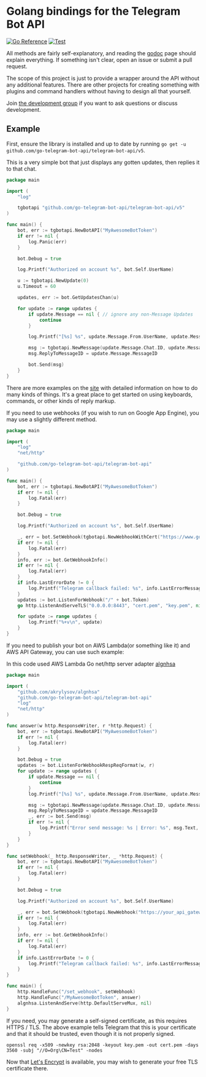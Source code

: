 # Golang bindings for the Telegram Bot API

[![Go Reference](https://pkg.go.dev/badge/github.com/go-telegram-bot-api/telegram-bot-api/v5.svg)](https://pkg.go.dev/github.com/go-telegram-bot-api/telegram-bot-api/v5)
[![Test](https://github.com/go-telegram-bot-api/telegram-bot-api/actions/workflows/test.yml/badge.svg)](https://github.com/go-telegram-bot-api/telegram-bot-api/actions/workflows/test.yml)

All methods are fairly self-explanatory, and reading the [godoc](http://godoc.org/github.com/go-telegram-bot-api/telegram-bot-api) page should
explain everything. If something isn't clear, open an issue or submit
a pull request.

The scope of this project is just to provide a wrapper around the API
without any additional features. There are other projects for creating
something with plugins and command handlers without having to design
all that yourself.

Join [the development group](https://telegram.me/go_telegram_bot_api) if
you want to ask questions or discuss development.

## Example

First, ensure the library is installed and up to date by running
`go get -u github.com/go-telegram-bot-api/telegram-bot-api/v5`.

This is a very simple bot that just displays any gotten updates,
then replies it to that chat.

```go
package main

import (
	"log"

	tgbotapi "github.com/go-telegram-bot-api/telegram-bot-api/v5"
)

func main() {
	bot, err := tgbotapi.NewBotAPI("MyAwesomeBotToken")
	if err != nil {
		log.Panic(err)
	}

	bot.Debug = true

	log.Printf("Authorized on account %s", bot.Self.UserName)

	u := tgbotapi.NewUpdate(0)
	u.Timeout = 60

	updates, err := bot.GetUpdatesChan(u)

	for update := range updates {
		if update.Message == nil { // ignore any non-Message Updates
			continue
		}

		log.Printf("[%s] %s", update.Message.From.UserName, update.Message.Text)

		msg := tgbotapi.NewMessage(update.Message.Chat.ID, update.Message.Text)
		msg.ReplyToMessageID = update.Message.MessageID

		bot.Send(msg)
	}
}
```

There are more examples on the [site](https://go-telegram-bot-api.dev/)
with detailed information on how to do many kinds of things.
It's a great place to get started on using keyboards, commands, or other
kinds of reply markup.

If you need to use webhooks (if you wish to run on Google App Engine),
you may use a slightly different method.

```go
package main

import (
	"log"
	"net/http"

	"github.com/go-telegram-bot-api/telegram-bot-api"
)

func main() {
	bot, err := tgbotapi.NewBotAPI("MyAwesomeBotToken")
	if err != nil {
		log.Fatal(err)
	}

	bot.Debug = true

	log.Printf("Authorized on account %s", bot.Self.UserName)

	_, err = bot.SetWebhook(tgbotapi.NewWebhookWithCert("https://www.google.com:8443/"+bot.Token, "cert.pem"))
	if err != nil {
		log.Fatal(err)
	}
	info, err := bot.GetWebhookInfo()
	if err != nil {
		log.Fatal(err)
	}
	if info.LastErrorDate != 0 {
		log.Printf("Telegram callback failed: %s", info.LastErrorMessage)
	}
	updates := bot.ListenForWebhook("/" + bot.Token)
	go http.ListenAndServeTLS("0.0.0.0:8443", "cert.pem", "key.pem", nil)

	for update := range updates {
		log.Printf("%+v\n", update)
	}
}
```

If you need to publish your bot on AWS Lambda(or something like it) and AWS API Gateway,
you can use such example:

In this code used AWS Lambda Go net/http server adapter [algnhsa](https://github.com/akrylysov/algnhsa)

```go
package main

import (
	"github.com/akrylysov/algnhsa"
	"github.com/go-telegram-bot-api/telegram-bot-api"
	"log"
	"net/http"
)

func answer(w http.ResponseWriter, r *http.Request) {
	bot, err := tgbotapi.NewBotAPI("MyAwesomeBotToken")
	if err != nil {
		log.Fatal(err)
	}

	bot.Debug = true
	updates := bot.ListenForWebhookRespReqFormat(w, r)
	for update := range updates {
		if update.Message == nil {
			continue
		}
		log.Printf("[%s] %s", update.Message.From.UserName, update.Message.Text)

		msg := tgbotapi.NewMessage(update.Message.Chat.ID, update.Message.Text)
		msg.ReplyToMessageID = update.Message.MessageID
		_, err := bot.Send(msg)
		if err != nil {
			log.Printf("Error send message: %s | Error: %s", msg.Text, err.Error())
		}
	}
}

func setWebhook(_ http.ResponseWriter, _ *http.Request) {
	bot, err := tgbotapi.NewBotAPI("MyAwesomeBotToken")
	if err != nil {
		log.Fatal(err)
	}

	bot.Debug = true

	log.Printf("Authorized on account %s", bot.Self.UserName)

	_, err = bot.SetWebhook(tgbotapi.NewWebhook("https://your_api_gateway_address.com/"+bot.Token))
	if err != nil {
		log.Fatal(err)
	}
	info, err := bot.GetWebhookInfo()
	if err != nil {
		log.Fatal(err)
	}
	if info.LastErrorDate != 0 {
		log.Printf("Telegram callback failed: %s", info.LastErrorMessage)
	}
}

func main() {
	http.HandleFunc("/set_webhook", setWebhook)
	http.HandleFunc("/MyAwesomeBotToken", answer)
	algnhsa.ListenAndServe(http.DefaultServeMux, nil)
}
```

If you need, you may generate a self-signed certificate, as this requires
HTTPS / TLS. The above example tells Telegram that this is your
certificate and that it should be trusted, even though it is not
properly signed.

    openssl req -x509 -newkey rsa:2048 -keyout key.pem -out cert.pem -days 3560 -subj "//O=Org\CN=Test" -nodes

Now that [Let's Encrypt](https://letsencrypt.org) is available,
you may wish to generate your free TLS certificate there.
